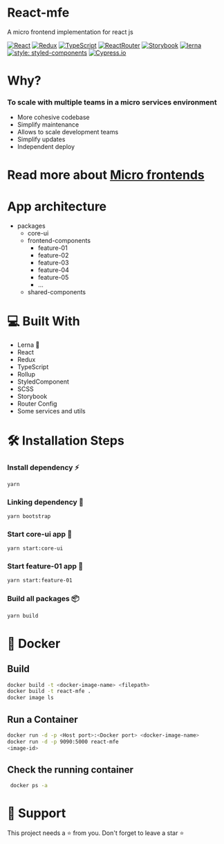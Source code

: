 # React-mfe 
A micro frontend implementation for react js


[![React](https://img.shields.io/badge/React-20232A?style=for-the-badge&logo=react&logoColor=61DAFB)](https://reactjs.org/)
[![Redux](https://img.shields.io/badge/Redux-593D88?style=for-the-badge&logo=redux&logoColor=white)](https://redux.js.org/)
[![TypeScript](https://img.shields.io/badge/TypeScript-007ACC?style=for-the-badge&logo=typescript&logoColor=white)](https://www.typescriptlang.org/)
[![ReactRouter](https://img.shields.io/badge/React_Router-CA4245?style=for-the-badge&logo=react-router&logoColor=white)](https://reactrouter.com/)
[![Storybook](https://img.shields.io/badge/storybook-FF4785?style=for-the-badge&logo=storybook&logoColor=white)](https://storybook.js.org/)
[![lerna](https://img.shields.io/badge/Lerna-blueviolet?style=for-the-badge&logo=lerna&logoColor=white)](https://lerna.js.org/)
[![style: styled-components](https://img.shields.io/badge/style-%F0%9F%92%85%20styled--components-orange.svg?colorB=daa357&colorA=db748e)](https://github.com/styled-components/styled-components)
[![Cypress.io](https://img.shields.io/badge/tested%20with-Cypress-04C38E.svg)](https://www.cypress.io/)




# Why?
### To scale with multiple teams in a micro services environment

- More cohesive codebase
- Simplify maintenance
- Allows to scale development teams
- Simplify updates
- Independent deploy

# Read more about <a href="https://microfrontends.com/ ">Micro frontends</a>


# App architecture 

- packages
    - core-ui
    - frontend-components    
        - feature-01
        - feature-02
        - feature-03
        - feature-04
        - feature-05
        - ...
    - shared-components

# 💻 Built With  
- Lerna 🐉
- React
- Redux
- TypeScript
- Rollup
- StyledComponent
- SCSS
- Storybook
- Router Config
- Some services and utils

# 🛠️ Installation Steps
### Install dependency :zap:
```bash
yarn
```

### Linking dependency :wrench:
```bash
yarn bootstrap
```

### Start core-ui app :rocket:
```bash
yarn start:core-ui
```

### Start feature-01 app :rocket:
```bash
yarn start:feature-01
```

### Build all packages :package: 
```bash
yarn build
```

# :whale: Docker
## Build
```bash
docker build -t <docker-image-name> <filepath>
docker build -t react-mfe .
docker image ls
```

## Run a Container
```bash
docker run -d -p <Host port>:<Docker port> <docker-image-name>
docker run -d -p 9090:5000 react-mfe
<image-id>
```
## Check the running container
```bash
 docker ps -a
```


# 🙏 Support
This project needs a ⭐️  from you. Don't forget to leave a star ⭐️